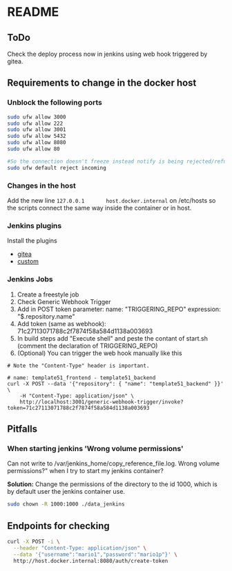 # README

## ToDo

Check the deploy process now in jenkins using web hook triggered by gitea.

## Requirements to change in the docker host

### Unblock the following ports

```bash
sudo ufw allow 3000
sudo ufw allow 222
sudo ufw allow 3001
sudo ufw allow 5432
sudo ufw allow 8080
sudo ufw allow 80

#So the connection doesn't freeze instead notify is being rejected/refused.
sudo ufw default reject incoming
```

### Changes in the host

Add the new line `127.0.0.1       host.docker.internal` on /etc/hosts
so the scripts connect the same way inside the container or in host.



### Jenkins plugins

Install the plugins

- [gitea](https://plugins.jenkins.io/gitea/)
- [custom](https://plugins.jenkins.io/generic-webhook-trigger/)

### Jenkins Jobs

1. Create a freestyle job
2. Check Generic Webhook Trigger
3. Add in POST token parameter: name: "TRIGGERING_REPO" expression: "$.repository.name"
4. Add token (same as webhook): 71c27113071788c2f7874f58a584d1138a003693
5. In build steps add "Execute shell" and peste the contant of start.sh 
    (comment the declaration of TRIGGERING_REPO)
6. (Optional) You can trigger the web hook manually like this

```shell
# Note the "Content-Type" header is important.

# name: template51_frontend - template51_backend
curl -X POST --data '{"repository": { "name": "template51_backend" }}' \
    -H "Content-Type: application/json" \
    http://localhost:3001/generic-webhook-trigger/invoke?token=71c27113071788c2f7874f58a584d1138a003693
```

## Pitfalls

### When starting jenkins 'Wrong volume permissions'

Can not write to /var/jenkins_home/copy_reference_file.log. Wrong volume permissions?" when I try to start my jenkins container?

**Solution:** Change the permissions of the directory to the id 1000, which is by default user
the jenkins container use.

```bash
sudo chown -R 1000:1000 ./data_jenkins
```

## Endpoints for checking

```sh
curl -X POST -i \
  --header "Content-Type: application/json" \
  --data '{"username":"mario1","password":"mario1p"}' \
  http://host.docker.internal:8080/auth/create-token
```
